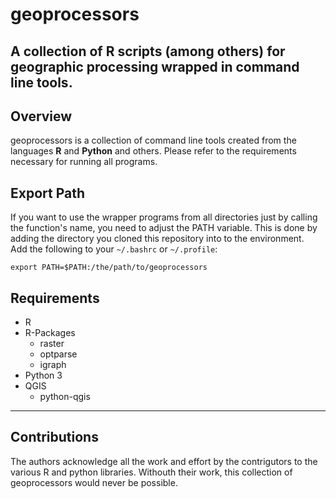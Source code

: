 # geoprocessors
A collection of R scripts (among others) for geographic processing wrapped in command line tools. 
---
## Overview
geoprocessors is a collection of command line tools created from the languages **R** and **Python** and others. 
Please refer to the requirements necessary for running all programs. 

## Export Path

If you want to use the wrapper programs from all directories just by calling the function's name, you need to adjust the PATH variable. This is done by adding the directory you cloned this repository into to the environment.  
Add the following to your `~/.bashrc` or `~/.profile`:
```
export PATH=$PATH:/the/path/to/geoprocessors
```


## Requirements
- R
- R-Packages
    + raster
    + optparse
    + igraph
- Python 3
- QGIS
    + python-qgis

---
## Contributions

The authors acknowledge all the work and effort by the contrigutors to the various R and python libraries. Withouth their work, this collection of geoprocessors would never be possible. 


